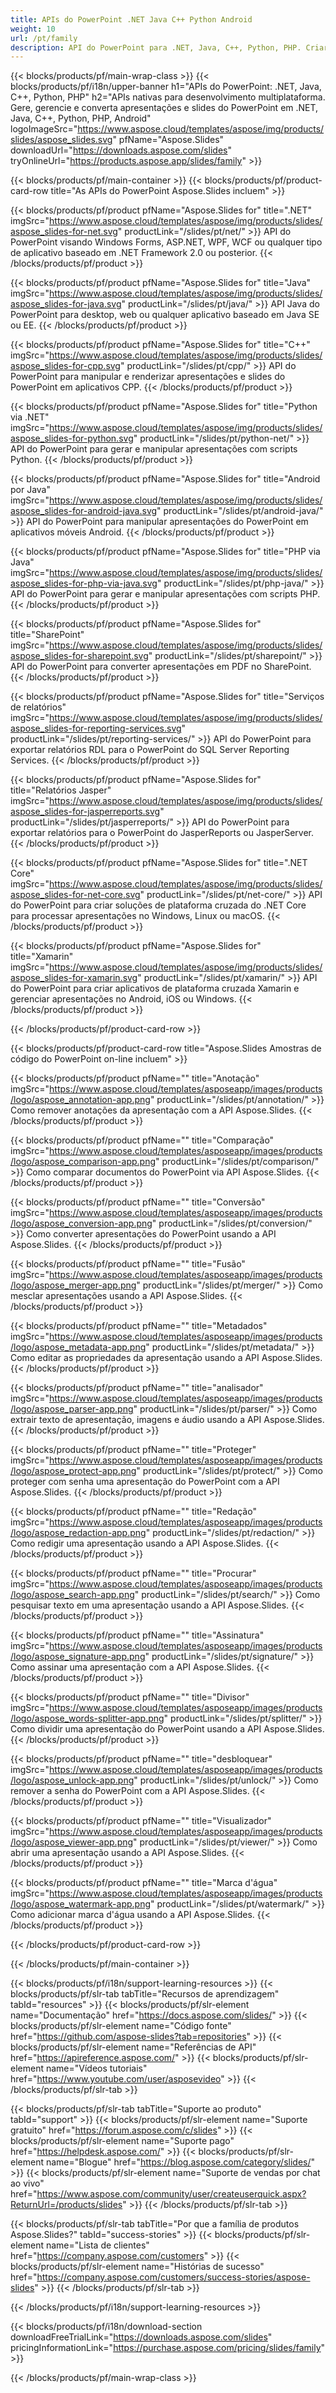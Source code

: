 ```yaml
---
title: APIs do PowerPoint .NET Java C++ Python Android
weight: 10
url: /pt/family
description: API do PowerPoint para .NET, Java, C++, Python, PHP. Criar Escrever Editar Renderizar Imprimir PowerPoint PPT, PPTX, ODP. Exportar slides no SSRS e JasperReports
---
```


{{< blocks/products/pf/main-wrap-class >}}
{{< blocks/products/pf/i18n/upper-banner h1="APIs do PowerPoint: .NET, Java, C++, Python, PHP" h2="APIs nativas para desenvolvimento multiplataforma. Gere, gerencie e converta apresentações e slides do PowerPoint em .NET, Java, C++, Python, PHP, Android" logoImageSrc="https://www.aspose.cloud/templates/aspose/img/products/slides/aspose_slides.svg" pfName="Aspose.Slides" downloadUrl="https://downloads.aspose.com/slides" tryOnlineUrl="https://products.aspose.app/slides/family" >}}

{{< blocks/products/pf/main-container >}}
{{< blocks/products/pf/product-card-row title="As APIs do PowerPoint Aspose.Slides incluem" >}}

{{< blocks/products/pf/product pfName="Aspose.Slides for" title=".NET" imgSrc="https://www.aspose.cloud/templates/aspose/img/products/slides/aspose_slides-for-net.svg" productLink="/slides/pt/net/" >}}
API do PowerPoint visando Windows Forms, ASP.NET, WPF, WCF ou qualquer tipo de aplicativo baseado em .NET Framework 2.0 ou posterior.
{{< /blocks/products/pf/product >}}

{{< blocks/products/pf/product pfName="Aspose.Slides for" title="Java" imgSrc="https://www.aspose.cloud/templates/aspose/img/products/slides/aspose_slides-for-java.svg" productLink="/slides/pt/java/" >}}
API Java do PowerPoint para desktop, web ou qualquer aplicativo baseado em Java SE ou EE.
{{< /blocks/products/pf/product >}}

{{< blocks/products/pf/product pfName="Aspose.Slides for" title="C++" imgSrc="https://www.aspose.cloud/templates/aspose/img/products/slides/aspose_slides-for-cpp.svg" productLink="/slides/pt/cpp/" >}}
API do PowerPoint para manipular e renderizar apresentações e slides do PowerPoint em aplicativos CPP.
{{< /blocks/products/pf/product >}}

{{< blocks/products/pf/product pfName="Aspose.Slides for" title="Python via .NET" imgSrc="https://www.aspose.cloud/templates/aspose/img/products/slides/aspose_slides-for-python.svg" productLink="/slides/pt/python-net/" >}}
API do PowerPoint para gerar e manipular apresentações com scripts Python.
{{< /blocks/products/pf/product >}}

{{< blocks/products/pf/product pfName="Aspose.Slides for" title="Android por Java" imgSrc="https://www.aspose.cloud/templates/aspose/img/products/slides/aspose_slides-for-android-java.svg" productLink="/slides/pt/android-java/" >}}
API do PowerPoint para manipular apresentações do PowerPoint em aplicativos móveis Android.
{{< /blocks/products/pf/product >}}

{{< blocks/products/pf/product pfName="Aspose.Slides for" title="PHP via Java" imgSrc="https://www.aspose.cloud/templates/aspose/img/products/slides/aspose_slides-for-php-via-java.svg" productLink="/slides/pt/php-java/" >}}
API do PowerPoint para gerar e manipular apresentações com scripts PHP.
{{< /blocks/products/pf/product >}}

{{< blocks/products/pf/product pfName="Aspose.Slides for" title="SharePoint" imgSrc="https://www.aspose.cloud/templates/aspose/img/products/slides/aspose_slides-for-sharepoint.svg" productLink="/slides/pt/sharepoint/" >}}
API do PowerPoint para converter apresentações em PDF no SharePoint.
{{< /blocks/products/pf/product >}}

{{< blocks/products/pf/product pfName="Aspose.Slides for" title="Serviços de relatórios" imgSrc="https://www.aspose.cloud/templates/aspose/img/products/slides/aspose_slides-for-reporting-services.svg" productLink="/slides/pt/reporting-services/" >}}
API do PowerPoint para exportar relatórios RDL para o PowerPoint do SQL Server Reporting Services.
{{< /blocks/products/pf/product >}}

{{< blocks/products/pf/product pfName="Aspose.Slides for" title="Relatórios Jasper" imgSrc="https://www.aspose.cloud/templates/aspose/img/products/slides/aspose_slides-for-jasperreports.svg" productLink="/slides/pt/jasperreports/" >}}
API do PowerPoint para exportar relatórios para o PowerPoint do JasperReports ou JasperServer.
{{< /blocks/products/pf/product >}}

{{< blocks/products/pf/product pfName="Aspose.Slides for" title=".NET Core" imgSrc="https://www.aspose.cloud/templates/aspose/img/products/slides/aspose_slides-for-net-core.svg" productLink="/slides/pt/net-core/" >}}
API do PowerPoint para criar soluções de plataforma cruzada do .NET Core para processar apresentações no Windows, Linux ou macOS.
{{< /blocks/products/pf/product >}}

{{< blocks/products/pf/product pfName="Aspose.Slides for" title="Xamarin" imgSrc="https://www.aspose.cloud/templates/aspose/img/products/slides/aspose_slides-for-xamarin.svg" productLink="/slides/pt/xamarin/" >}}
API do PowerPoint para criar aplicativos de plataforma cruzada Xamarin e gerenciar apresentações no Android, iOS ou Windows.
{{< /blocks/products/pf/product >}}

{{< /blocks/products/pf/product-card-row >}}

{{< blocks/products/pf/product-card-row title="Aspose.Slides Amostras de código do PowerPoint on-line incluem" >}}

{{< blocks/products/pf/product pfName="" title="Anotação" imgSrc="https://www.aspose.cloud/templates/asposeapp/images/products/logo/aspose_annotation-app.png" productLink="/slides/pt/annotation/" >}}
Como remover anotações da apresentação com a API Aspose.Slides.
{{< /blocks/products/pf/product >}}

{{< blocks/products/pf/product pfName="" title="Comparação" imgSrc="https://www.aspose.cloud/templates/asposeapp/images/products/logo/aspose_comparison-app.png" productLink="/slides/pt/comparison/" >}}
Como comparar documentos do PowerPoint via API Aspose.Slides.
{{< /blocks/products/pf/product >}}

{{< blocks/products/pf/product pfName="" title="Conversão" imgSrc="https://www.aspose.cloud/templates/asposeapp/images/products/logo/aspose_conversion-app.png" productLink="/slides/pt/conversion/" >}}
Como converter apresentações do PowerPoint usando a API Aspose.Slides.
{{< /blocks/products/pf/product >}}

{{< blocks/products/pf/product pfName="" title="Fusão" imgSrc="https://www.aspose.cloud/templates/asposeapp/images/products/logo/aspose_merger-app.png" productLink="/slides/pt/merger/" >}}
Como mesclar apresentações usando a API Aspose.Slides.
{{< /blocks/products/pf/product >}}

{{< blocks/products/pf/product pfName="" title="Metadados" imgSrc="https://www.aspose.cloud/templates/asposeapp/images/products/logo/aspose_metadata-app.png" productLink="/slides/pt/metadata/" >}}
Como editar as propriedades da apresentação usando a API Aspose.Slides.
{{< /blocks/products/pf/product >}}

{{< blocks/products/pf/product pfName="" title="analisador" imgSrc="https://www.aspose.cloud/templates/asposeapp/images/products/logo/aspose_parser-app.png" productLink="/slides/pt/parser/" >}}
Como extrair texto de apresentação, imagens e áudio usando a API Aspose.Slides.
{{< /blocks/products/pf/product >}}

{{< blocks/products/pf/product pfName="" title="Proteger" imgSrc="https://www.aspose.cloud/templates/asposeapp/images/products/logo/aspose_protect-app.png" productLink="/slides/pt/protect/" >}}
Como proteger com senha uma apresentação do PowerPoint com a API Aspose.Slides.
{{< /blocks/products/pf/product >}}

{{< blocks/products/pf/product pfName="" title="Redação" imgSrc="https://www.aspose.cloud/templates/asposeapp/images/products/logo/aspose_redaction-app.png" productLink="/slides/pt/redaction/" >}}
Como redigir uma apresentação usando a API Aspose.Slides.
{{< /blocks/products/pf/product >}}

{{< blocks/products/pf/product pfName="" title="Procurar" imgSrc="https://www.aspose.cloud/templates/asposeapp/images/products/logo/aspose_search-app.png" productLink="/slides/pt/search/" >}}
Como pesquisar texto em uma apresentação usando a API Aspose.Slides.
{{< /blocks/products/pf/product >}}

{{< blocks/products/pf/product pfName="" title="Assinatura" imgSrc="https://www.aspose.cloud/templates/asposeapp/images/products/logo/aspose_signature-app.png" productLink="/slides/pt/signature/" >}}
Como assinar uma apresentação com a API Aspose.Slides.
{{< /blocks/products/pf/product >}}

{{< blocks/products/pf/product pfName="" title="Divisor" imgSrc="https://www.aspose.cloud/templates/asposeapp/images/products/logo/aspose_words-splitter-app.png" productLink="/slides/pt/splitter/" >}}
Como dividir uma apresentação do PowerPoint usando a API Aspose.Slides.
{{< /blocks/products/pf/product >}}

{{< blocks/products/pf/product pfName="" title="desbloquear" imgSrc="https://www.aspose.cloud/templates/asposeapp/images/products/logo/aspose_unlock-app.png" productLink="/slides/pt/unlock/" >}}
Como remover a senha do PowerPoint com a API Aspose.Slides.
{{< /blocks/products/pf/product >}}

{{< blocks/products/pf/product pfName="" title="Visualizador" imgSrc="https://www.aspose.cloud/templates/asposeapp/images/products/logo/aspose_viewer-app.png" productLink="/slides/pt/viewer/" >}}
Como abrir uma apresentação usando a API Aspose.Slides.
{{< /blocks/products/pf/product >}}

{{< blocks/products/pf/product pfName="" title="Marca d'água" imgSrc="https://www.aspose.cloud/templates/asposeapp/images/products/logo/aspose_watermark-app.png" productLink="/slides/pt/watermark/" >}}
Como adicionar marca d'água usando a API Aspose.Slides.
{{< /blocks/products/pf/product >}}

{{< /blocks/products/pf/product-card-row >}}

{{< /blocks/products/pf/main-container >}}

{{< blocks/products/pf/i18n/support-learning-resources >}}
{{< blocks/products/pf/slr-tab tabTitle="Recursos de aprendizagem" tabId="resources" >}}
{{< blocks/products/pf/slr-element name="Documentação" href="https://docs.aspose.com/slides/" >}}
{{< blocks/products/pf/slr-element name="Código fonte" href="https://github.com/aspose-slides?tab=repositories" >}}
{{< blocks/products/pf/slr-element name="Referências de API" href="https://apireference.aspose.com/" >}}
{{< blocks/products/pf/slr-element name="Vídeos tutoriais" href="https://www.youtube.com/user/asposevideo" >}}
{{< /blocks/products/pf/slr-tab >}}

{{< blocks/products/pf/slr-tab tabTitle="Suporte ao produto" tabId="support" >}}
{{< blocks/products/pf/slr-element name="Suporte gratuito" href="https://forum.aspose.com/c/slides" >}}
{{< blocks/products/pf/slr-element name="Suporte pago" href="https://helpdesk.aspose.com/" >}}
{{< blocks/products/pf/slr-element name="Blogue" href="https://blog.aspose.com/category/slides/" >}}
{{< blocks/products/pf/slr-element name="Suporte de vendas por chat ao vivo" href="https://www.aspose.com/community/user/createuserquick.aspx?ReturnUrl=/products/slides" >}}
{{< /blocks/products/pf/slr-tab >}}

{{< blocks/products/pf/slr-tab tabTitle="Por que a família de produtos Aspose.Slides?" tabId="success-stories" >}}
{{< blocks/products/pf/slr-element name="Lista de clientes" href="https://company.aspose.com/customers" >}}
{{< blocks/products/pf/slr-element name="Histórias de sucesso" href="https://company.aspose.com/customers/success-stories/aspose-slides" >}}
{{< /blocks/products/pf/slr-tab >}}

{{< /blocks/products/pf/i18n/support-learning-resources >}}

{{< blocks/products/pf/i18n/download-section downloadFreeTrialLink="https://downloads.aspose.com/slides" pricingInformationLink="https://purchase.aspose.com/pricing/slides/family" >}}

{{< /blocks/products/pf/main-wrap-class >}}